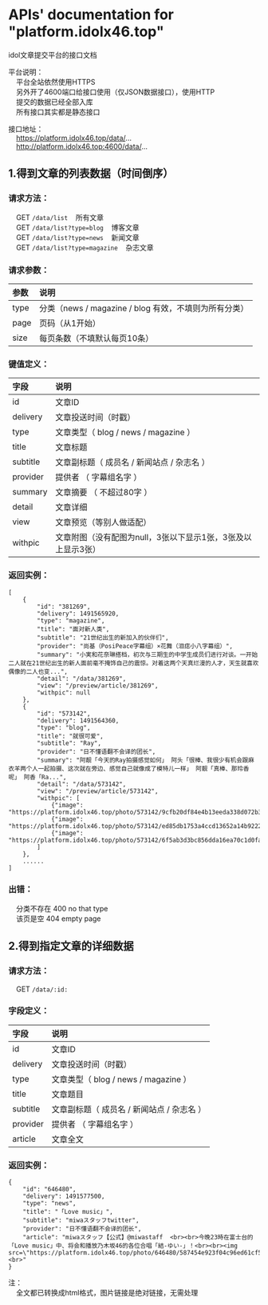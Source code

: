 # APIs' documentation for "platform.idolx46.top"  
idol文章提交平台的接口文档  
  
平台说明：  
&nbsp;&nbsp;&nbsp;&nbsp;平台全站依然使用HTTPS  
&nbsp;&nbsp;&nbsp;&nbsp;另外开了4600端口给接口使用（仅JSON数据接口），使用HTTP  
&nbsp;&nbsp;&nbsp;&nbsp;提交的数据已经全部入库  
&nbsp;&nbsp;&nbsp;&nbsp;所有接口其实都是静态接口  
  
接口地址：  
&nbsp;&nbsp;&nbsp;&nbsp;https://platform.idolx46.top/data/...  
&nbsp;&nbsp;&nbsp;&nbsp;http://platform.idolx46.top:4600/data/...


##  1.得到文章的列表数据（时间倒序）  

  
### 请求方法：  
&nbsp;&nbsp;&nbsp;&nbsp;GET	`/data/list`&nbsp;&nbsp;&nbsp;&nbsp;所有文章  
&nbsp;&nbsp;&nbsp;&nbsp;GET	`/data/list?type=blog`&nbsp;&nbsp;&nbsp;&nbsp;博客文章  
&nbsp;&nbsp;&nbsp;&nbsp;GET	`/data/list?type=news`&nbsp;&nbsp;&nbsp;&nbsp;新闻文章  
&nbsp;&nbsp;&nbsp;&nbsp;GET	`/data/list?type=magazine`&nbsp;&nbsp;&nbsp;&nbsp;杂志文章  

### 请求参数：
| 参数     | 说明   |
| :------   | :------------  |
| type   | 分类（news / magazine / blog 有效，不填则为所有分类）  |
| page   | 页码（从1开始）   |
| size   | 每页条数（不填默认每页10条）   |
  
### 键值定义：  
| 字段        | 说明   |
| :--------   | :-----------------  |
| id   | 文章ID   |
| delivery   | 文章投送时间（时戳）   | 
| type   | 文章类型（ blog / news / magazine ）   |
| title   | 文章标题   |
| subtitle   | 文章副标题（ 成员名 / 新闻站点 / 杂志名 ）   |
| provider   | 提供者 （ 字幕组名字 ）   |
| summary   | 文章摘要 （ 不超过80字 ）   |
| detail   | 文章详细   |
| view   | 文章预览（等别人做适配）   |
| withpic   | 文章附图（没有配图为null，3张以下显示1张，3张及以上显示3张）   |
  
### 返回实例：  
```
[
	{
		"id": "381269",
		"delivery": 1491565920,
		"type": "magazine",
		"title": "面对新人类",
		"subtitle": "21世纪出生的新加入的伙伴们",
		"provider": "尚基（PosiPeace字幕组）×花舞（泪痣小八字幕组）",
		"summary": "小実和花奈琳搭档，初次与三期生的中学生成员们进行对谈。一开始二人就在21世纪出生的新人面前毫不掩饰自己的震惊。对着这两个天真烂漫的人才，天生就喜欢偶像的二人也变...",
		"detail": "/data/381269",
		"view": "/preview/article/381269",
		"withpic": null
	},
	{
		"id": "573142",
		"delivery": 1491564360,
		"type": "blog",
		"title": "就很可爱",
		"subtitle": "Ray",
		"provider": "日不懂语翻不会译的团长",
		"summary": "阿靓「今天的Ray拍摄感觉如何」 阿头「很棒、我很少有机会跟麻衣羊两个人一起拍摄、这次就在旁边、感觉自己就像成了模特儿一样」 阿靓「真棒、那玲香呢」 阿香「Ra...",
		"detail": "/data/573142",
		"view": "/preview/article/573142",
		"withpic": [
			{"image": "https://platform.idolx46.top/photo/573142/9cfb20df84e4b13eeda338d072b34b33.jpg"},
			{"image": "https://platform.idolx46.top/photo/573142/ed85db1753a4ccd13652a14b92222b75.jpg"},
			{"image": "https://platform.idolx46.top/photo/573142/6f5ab3d3bc856dda16ea70c1d0fa1e21.jpg"}
		]
	},
	......
]
```
### 出错：  
&nbsp;&nbsp;&nbsp;&nbsp;分类不存在		400 no that type  
&nbsp;&nbsp;&nbsp;&nbsp;该页是空		404 empty page  


##  2.得到指定文章的详细数据    
  
### 请求方法：  
&nbsp;&nbsp;&nbsp;&nbsp;GET	`/data/:id:`  

### 字段定义：  

| 字段        | 说明   |
| :--------   | :---------------  |
| id   | 文章ID   |
| delivery   | 文章投送时间（时戳）   | 
| type   | 文章类型（ blog / news / magazine ）   |
| title   | 文章题目   |
| subtitle   | 文章副标题（ 成员名 / 新闻站点 / 杂志名 ）   |
| provider   | 提供者 （ 字幕组名字 ）   |
| article   | 文章全文   |
  
### 返回实例：  
```
{
	"id": "646480",
	"delivery": 1491577500,
	"type": "news",
	"title": "「Love music」",
	"subtitle": "miwaスタッフtwitter",
	"provider": "日不懂语翻不会译的团长",
	"article": "miwaスタッフ【公式】@miwastaff	<br><br>今晚23時在富士台的「Love music」中、将会和播放乃木坂46的各位合唱「結-ゆい-」！<br><br><img src=\"https://platform.idolx46.top/photo/646480/587454e923f04c96ed61cf5bfba280d5.jpg\"><br>"
}
```
  
注：  
&nbsp;&nbsp;&nbsp;&nbsp;全文都已转换成html格式，图片链接是绝对链接，无需处理  